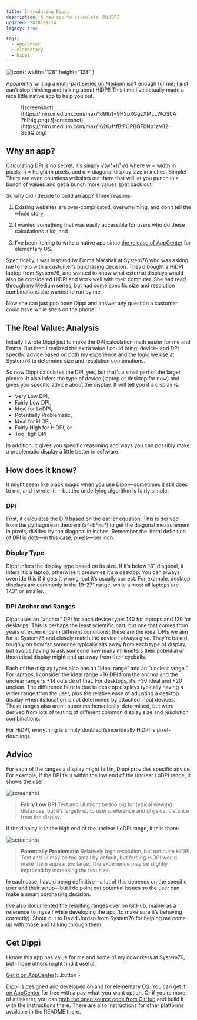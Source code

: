 ```yaml
---
title: Introducing Dippi
description: A new app to calculate (Hi)DPI
updated: 2018-01-14
legacy: true

tags:
  - AppCenter
  - elementary
  - Dippi
---
```


![icon](https://miro.medium.com/max/256/1*eg5zKKLPDHilLUcvuoycLw@2x.png){: width="128" height="128" }

Apparently writing a [multi-part series on Medium](https://medium.com/elementaryos/tagged/hidpi) isn’t enough for me; I just can’t stop thinking and talking about HiDPI! This time I’ve actually made a nice little native app to help you out.

<figure class="half" markdown="1">
![screenshot](https://miro.medium.com/max/1698/1*9HSpXGgzXMLLWOS0A7hP4g.png)
![screenshot](https://miro.medium.com/max/1626/1*fBtFOPBGFbNu1zM12-SE6Q.png)
</figure>

## Why an app?

Calculating DPI is no secret, it’s simply √(w²+h²)/d where w = width in pixels, h = height in pixels, and d = diagonal display size in inches. Simple! There are even countless websites out there that will let you punch in a bunch of values and get a bunch more values spat back out.

So why did I decide to build an app? Three reasons:

1. Existing websites are over-complicated, overwhelming, and don’t tell the whole story,

2. I wanted something that was easily accessible for users who do these calculations a lot, and

3. I’ve been itching to write a native app since [the release of AppCenter](https://medium.com/elementaryos/new-release-elementary-os-loki-0-4-1-2a756549ee76) for elementary OS.

Specifically, I was inspired by Emma Marshall at System76 who was asking me to help with a customer’s purchasing decision. They’d bought a HiDPI laptop from System76, and wanted to know what external displays would also be considered HiDPI and work well with their computer. She had read through my Medium series, but had some specific size and resolution combinations she wanted to run by me.

Now she can just pop open Dippi and answer any question a customer could have while she’s on the phone!

## The Real Value: Analysis

Initially I wrote Dippi just to make the DPI calculation math easier for me and Emma. But then I realized the extra value I could bring: device- and DPI-specific advice based on both my experience and the logic we use at System76 to determine size and resolution combinations.

So now Dippi calculates the DPI, yes, but that’s a small part of the larger picture. It also infers the type of device (laptop or desktop for now) and gives you specific advice about the display. It will tell you if a display is:

- Very Low DPI,
- Fairly Low DPI,
- Ideal for LoDPI,
- Potentially Problematic,
- Ideal for HiDPI,
- Fairly High for HiDPI, or
- Too High DPI

In addition, it gives you specific reasoning and ways you can possibly make a problematic display a little better in software.

## How does it know?

It might seem like black magic when you use Dippi—sometimes it still does to me, and I wrote it!— but the underlying algorithm is fairly simple.

### DPI

First, it calculates the DPI based on the earlier equation. This is derived from the pythagorean theorem (a²+b²=c²) to get the diagonal measurement in pixels, divided by the diagonal in inches. Remember the literal definition of DPI is dots—in this case, pixels—per inch.

### Display Type

Dippi infers the display type based on its size. If it’s below 18" diagonal, it infers it’s a laptop, otherwise it presumes it’s a desktop. You can always override this if it gets it wrong, but it’s usually correct. For example, desktop displays are commonly in the 19–27" range, while almost all laptops are 17.3" or smaller.

### DPI Anchor and Ranges

Dippi uses an “anchor” DPI for each device type: 140 for laptops and 120 for desktops. This is perhaps the least scientific part, but one that comes from years of experience in different conditions; these are the ideal DPIs we aim for at System76 and closely match the advice I always give. They’re based roughly on how far someone typically sits away from each type of display, but avoids having to ask someone how many millimeters their potential or theoretical display might end up away from their eyeballs.

Each of the display types also has an “ideal range” and an “unclear range.” For laptops, I consider the ideal range ±16 DPI from the anchor and the unclear range is ±14 outside of that. For desktops, it’s ±30 ideal and ±20 unclear. The difference here is due to desktop displays typically having a wider range from the user, plus the relative ease of adjusting a desktop display when its location is not determined by attached input devices. These ranges also aren’t super mathematically-determined, but were derived from lots of testing of different common display size and resolution combinations.

For HiDPI, everything is simply doubled (since ideally HiDPI is pixel-doubling).

## Advice

For each of the ranges a display might fall in, Dippi provides specific advice. For example, if the DPI falls within the low end of the unclear LoDPI range, it shows the user:

![screenshot](https://miro.medium.com/max/700/1*AWx9KIT_6mAuIhFIVywEQQ.png)

>**Fairly Low DPI**
>Text and UI might be too big for typical viewing distances, but it’s largely up to user preference and physical distance from the display.

If the display is in the high end of the unclear LoDPI range, it tells them:

![screenshot](https://miro.medium.com/max/700/1*YhM5OD7RRo0G1WwVRdj9Pg.png)

>**Potentially Problematic**
>Relatively high resolution, but not quite HiDPI. Text and UI may be too small by default, but forcing HiDPI would make them appear too large. The experience may be slightly improved by increasing the text size.

In each case, I avoid being definitive—a lot of this depends on the specific user and their setup—but I do point out potential issues so the user can make a smart purchasing decision.

I’ve also documented the resulting ranges [over on GitHub](https://github.com/cassidyjames/dippi/blob/master/dpi.md), mainly as a reference to myself while developing the app (to make sure it’s behaving correctly). Shout out to David Jordan from System76 for helping me come up with those and talking through them.

## Get Dippi

I know this app has value for me and some of my coworkers at System76, but I hope others might find it useful!

[Get it on AppCenter](https://appcenter.elementary.io/com.github.cassidyjames.dippi){: .button }

Dippi is designed and developed on and for elementary OS. You can [get it on AppCenter](https://appcenter.elementary.io/com.github.cassidyjames.dippi) for free with a pay-what-you-want option. Or if you’re more of a tinkerer, you can [grab the open source code from GitHub](https://github.com/cassidyjames/dippi) and build it with the instructions there. There are also instructions for other platforms available in the README there.
